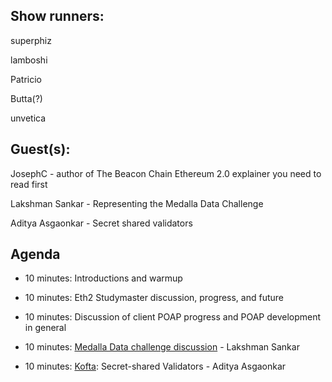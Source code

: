 ## Show runners:

superphiz

lamboshi

Patricio 

Butta(?)

unvetica


## Guest(s):

JosephC - author of The Beacon Chain Ethereum 2.0 explainer you need to read first

Lakshman Sankar - Representing the Medalla Data Challenge

Aditya Asgaonkar - Secret shared validators


## Agenda

* 10 minutes: Introductions and warmup 

* 10 minutes: Eth2 Studymaster discussion, progress, and future

* 10 minutes: Discussion of client POAP progress and POAP development in general

* 10 minutes: [Medalla Data challenge discussion](https://ethereum.org/en/eth2/get-involved/medalla-data-challenge/) - Lakshman Sankar

* 10 minutes: [Kofta](https://github.com/adiasg/kofta): Secret-shared Validators - Aditya Asgaonkar

